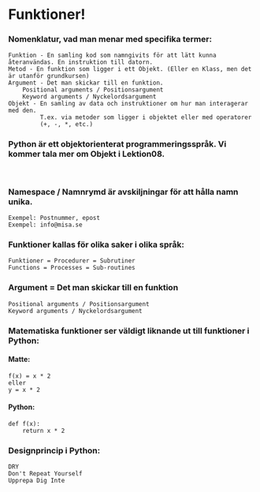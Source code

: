 # Funktioner!

### Nomenklatur, vad man menar med specifika termer:

	Funktion - En samling kod som namngivits för att lätt kunna återanvändas. En instruktion till datorn.
	Metod - En funktion som ligger i ett Objekt. (Eller en Klass, men det är utanför grundkursen)
	Argument - Det man skickar till en funktion.
        Positional arguments / Positionsargument
        Keyword arguments / Nyckelordsargument
	Objekt - En samling av data och instruktioner om hur man interagerar med den.
             T.ex. via metoder som ligger i objektet eller med operatorer
             (+, -, *, etc.)


### Python är ett objektorienterat programmeringsspråk. Vi kommer tala mer om Objekt i Lektion08.
<br>

### Namespace / Namnrymd är avskiljningar för att hålla namn unika.
    Exempel: Postnummer, epost
    Exempel: info@misa.se

### Funktioner kallas för olika saker i olika språk:
    Funktioner = Procedurer = Subrutiner
    Functions = Processes = Sub-routines


### Argument = Det man skickar till en funktion
    Positional arguments / Positionsargument
    Keyword arguments / Nyckelordsargument

### Matematiska funktioner ser väldigt liknande ut till funktioner i Python:
#### Matte:
    f(x) = x * 2
    eller
    y = x * 2
#### Python:
    def f(x):
        return x * 2

### Designprincip i Python:

    DRY
    Don't Repeat Yourself
    Upprepa Dig Inte